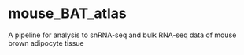 # mouse_BAT_atlas
A pipeline for analysis to snRNA-seq and bulk RNA-seq data of mouse brown adipocyte tissue 

